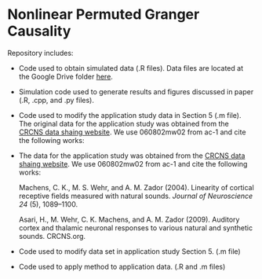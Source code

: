 # Nonlinear Permuted Granger Causality
Repository includes:
- Code used to obtain simulated data (.R files). Data files are located at the Google Drive folder [here](https://drive.google.com/drive/folders/1FqzzlJ_KDEQDeqNrzLtTre8OLD1OvVPq?usp=sharing).

- Simulation code used to generate results and figures discussed in paper (.R, .cpp, and .py files). 

- Code used to modify the application study data in Section 5 (.m file). The original data for the application study was obtained from the [CRCNS data shaing website](https://crcns.org/data-sets). We use 060802mw02 from ac-1 and cite the following works:

- The data for the application study was obtained from the [CRCNS data shaing website](https://crcns.org/data-sets). We use 060802mw02 from ac-1 and cite the following works:

    Machens, C. K., M. S. Wehr, and A. M. Zador (2004). Linearity of cortical receptive fields measured with natural sounds. *Journal of Neuroscience 24* (5), 1089–1100.
    
    Asari, H., M. Wehr, C. K. Machens, and A. M. Zador (2009). Auditory cortex and thalamic neuronal responses to various natural and synthetic sounds. CRCNS.org.

- Code used to modify data set in application study Section 5. (.m file)
- Code used to apply method to application data. (.R and .m files)
